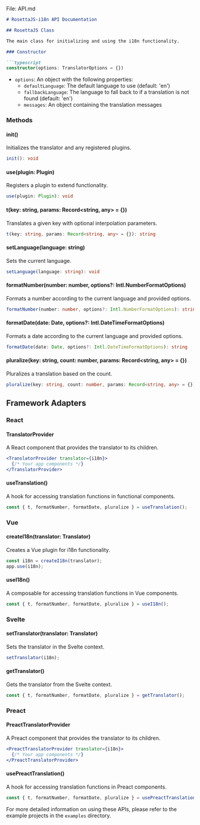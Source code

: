 File: API.md
```markdown
# RosettaJS-i18n API Documentation

## RosettaJS Class

The main class for initializing and using the i18n functionality.

### Constructor

```typescript
constructor(options: TranslatorOptions = {})
```

- `options`: An object with the following properties:
  - `defaultLanguage`: The default language to use (default: 'en')
  - `fallbackLanguage`: The language to fall back to if a translation is not found (default: 'en')
  - `messages`: An object containing the translation messages

### Methods

#### init()

Initializes the translator and any registered plugins.

```typescript
init(): void
```

#### use(plugin: Plugin)

Registers a plugin to extend functionality.

```typescript
use(plugin: Plugin): void
```

#### t(key: string, params: Record<string, any> = {})

Translates a given key with optional interpolation parameters.

```typescript
t(key: string, params: Record<string, any> = {}): string
```

#### setLanguage(language: string)

Sets the current language.

```typescript
setLanguage(language: string): void
```

#### formatNumber(number: number, options?: Intl.NumberFormatOptions)

Formats a number according to the current language and provided options.

```typescript
formatNumber(number: number, options?: Intl.NumberFormatOptions): string
```

#### formatDate(date: Date, options?: Intl.DateTimeFormatOptions)

Formats a date according to the current language and provided options.

```typescript
formatDate(date: Date, options?: Intl.DateTimeFormatOptions): string
```

#### pluralize(key: string, count: number, params: Record<string, any> = {})

Pluralizes a translation based on the count.

```typescript
pluralize(key: string, count: number, params: Record<string, any> = {}): string
```

## Framework Adapters

### React

#### TranslatorProvider

A React component that provides the translator to its children.

```jsx
<TranslatorProvider translator={i18n}>
  {/* Your app components */}
</TranslatorProvider>
```

#### useTranslation()

A hook for accessing translation functions in functional components.

```typescript
const { t, formatNumber, formatDate, pluralize } = useTranslation();
```

### Vue

#### createI18n(translator: Translator)

Creates a Vue plugin for i18n functionality.

```typescript
const i18n = createI18n(translator);
app.use(i18n);
```

#### useI18n()

A composable for accessing translation functions in Vue components.

```typescript
const { t, formatNumber, formatDate, pluralize } = useI18n();
```

### Svelte

#### setTranslator(translator: Translator)

Sets the translator in the Svelte context.

```typescript
setTranslator(i18n);
```

#### getTranslator()

Gets the translator from the Svelte context.

```typescript
const { t, formatNumber, formatDate, pluralize } = getTranslator();
```

### Preact

#### PreactTranslatorProvider

A Preact component that provides the translator to its children.

```jsx
<PreactTranslatorProvider translator={i18n}>
  {/* Your app components */}
</PreactTranslatorProvider>
```

#### usePreactTranslation()

A hook for accessing translation functions in Preact components.

```typescript
const { t, formatNumber, formatDate, pluralize } = usePreactTranslation();
```

For more detailed information on using these APIs, please refer to the example projects in the `examples` directory.
```
